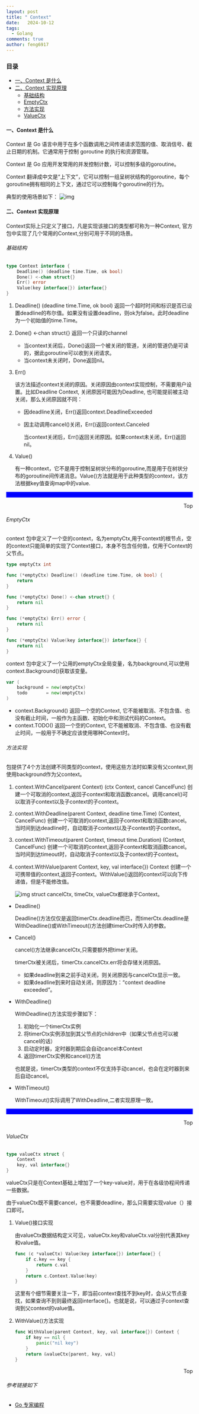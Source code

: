 ```yaml
---
layout: post
title: " Context"
date:   2024-10-12
tags: 
  - Golang
comments: true
author: feng6917
---
```


<!-- more -->

### 目录

- [一、Context 是什么](#一context-是什么)
- [二、Context 实现原理](#二context-实现原理)
  - [基础结构](#基础结构)
  - [EmptyCtx](#emptyctx)
  - [方法实现](#方法实现)
  - [ValueCtx](#valuectx)

#### 一、Context 是什么

Context 是 Go 语言中用于在多个函数调用之间传递请求范围的值、取消信号、截止日期的机制。它通常用于控制 goroutine 的执行和资源管理。

Context 是 Go 应用开发常用的并发控制计数，可以控制多级的goroutine。

Context 翻译成中文是“上下文”，它可以控制一组呈树状结构的goroutine，每个goroutine拥有相同的上下文，通过它可以控制每个goroutine的行为。

典型的使用场景如下：
![img](../images/2024-10-14/1.jpg)

#### 二、Context 实现原理

Context实际上只定义了接口，凡是实现该接口的类型都可称为一种Context, 官方包中实现了几个常用的Context,分别可用于不同的场景。

###### 基础结构

```go
type Context interface {
    Deadline() (deadline time.Time, ok bool)
    Done() <-chan struct{}
    Err() error
    Value(key interface{}) interface{}
}
```

1. Deadline() (deadline time.Time, ok bool) 返回一个超时时间和标识是否已设置deadline的布尔值。如果没有设置deadline，则ok为false。此时deadline为一个初始值的time.Time。

2. Done() <-chan struct{} 返回一个只读的channel

    - 当context关闭后，Done()返回一个被关闭的管道，关闭的管道仍是可读的，据此goroutine可以收到关闭请求。
    - 当context未关闭时，Done返回nil。

3. Err()

    该方法描述context关闭的原因。关闭原因由context实现控制，不需要用户设置。比如Deadline Context, 关闭原因可能因为Deadline, 也可能提前被主动关闭，那么关闭原因就不同：

    - 因deadline关闭，Err()返回context.DeadlineExceeded
    - 因主动调用cancel()关闭，Err()返回context.Canceled

      当context关闭后，Err()返回关闭原因。如果context未关闭，Err()返回nil。

4. Value()

    有一种context，它不是用于控制呈树状分布的goroutine,而是用于在树状分布的goroutine间传递消息。Value()方法就是用于此种类型的context，该方法根据key值查询map中的value.

<hr style="background-color: blue;border: none;height: 15px;width: 100%" />

<div style="text-align: right;">
    <a href="#目录" style="text-decoration: none;">Top</a>
</div>

###### EmptyCtx

context 包中定义了一个空的context，名为emptyCtx,用于context的根节点，空的context只能简单的实现了Context接口，本身不包含任何值，仅用于Context的父节点。

```go
type emptyCtx int

func (*emptyCtx) Deadline() (deadline time.Time, ok bool) {
    return
}

func (*emptyCtx) Done() <-chan struct{} {
    return nil
}

func (*emptyCtx) Err() error {
    return nil
}

func (*emptyCtx) Value(key interface{}) interface{} {
    return nil
}
```

context 包中定义了一个公用的emptyCtx全局变量，名为background,可以使用context.Background()获取该变量。

```go
var (
    background = new(emptyCtx)
    todo       = new(emptyCtx)
)
```

- context.Background() 返回一个空的Context, 它不能被取消、不包含值、也没有截止时间，一般作为主函数、初始化中和测试代码的Context。
- context.TODO() 返回一个空的Context, 它不能被取消、不包含值、也没有截止时间，一般用于不确定应该使用哪种Context时。

###### 方法实现

包提供了4个方法创建不同类型的context，使用这些方法时如果没有父context,则使用background作为父context。

1. context.WithCancel(parent Context) (ctx Context, cancel CancelFunc) 创建一个可取消的context,返回子context和取消函数cancel。调用cancel()可以取消子context以及子context的子context。

2. context.WithDeadline(parent Context, deadline time.Time) (Context, CancelFunc) 创建一个可取消的context,返回子context和取消函数cancel。当时间到达deadline时，自动取消子context以及子context的子context。

3. context.WithTimeout(parent Context, timeout time.Duration) (Context, CancelFunc) 创建一个可取消的context,返回子context和取消函数cancel。当时间到达timeout时，自动取消子context以及子context的子context。

4. context.WithValue(parent Context, key, val interface{}) Context 创建一个可携带值的context,返回子context。WithValue()返回的context可以向下传递值，但是不能修改值。

    ![img](../images/2024-10-14/2.jpg)
struct cancelCtx, timeCtx, valueCtx都继承于Context。

- Deadline()

    Deadline()方法仅仅是返回timerCtx.deadline而已，而timerCtx.deadline是WithDeadline()或WithTimeout()方法创建timerCtx时传入的参数。

- Cancel()

    cancel()方法继承cancelCtx,只需要额外把timer关闭。

    timerCtx被关闭后，timerCtx.cancelCtx.err将会存储关闭原因。
  
  - 如果deadline到来之前手动关闭，则关闭原因与cancelCtx显示一致。
  - 如果deadline到来时自动关闭，则原因为：“context deadline exceeded”。

- WithDeadline()
  
  WithDeadline()方法实现步骤如下：
    1. 初始化一个timerCtx实例
    2. 将timerCtx实例添加到其父节点的children中（如果父节点也可以被cancel的话）
    3. 启动定时器，定时器到期后会自动cancel本Context
    4. 返回timerCtx实例和cancel()方法

  也就是说，timerCtx类型的context不仅支持手动cancel，也会在定时器到来后自动cancel。
  
- WithTimeout()

    WithTimeout()实际调用了WithDeadline,二者实现原理一致。

<hr style="background-color: blue;border: none;height: 15px;width: 100%" />

<div style="text-align: right;">
    <a href="#目录" style="text-decoration: none;">Top</a>
</div>

###### ValueCtx

```go
type valueCtx struct {
    Context
    key, val interface{}
}
```

valueCtx只是在Context基础上增加了一个key-value对，用于在各级协程间传递一些数据。

由于valueCtx既不需要cancel，也不需要deadline，那么只需要实现value（）接口即可。

1. Value()接口实现

    由valueCtx数据结构定义可见，valueCtx.key和valueCtx.val分别代表其key和value值。

    ```go
    func (c *valueCtx) Value(key interface{}) interface{} {
        if c.key == key {
            return c.val
        }
        return c.Context.Value(key)
    }
    ```

    这里有个细节需要关注一下，即当前context查找不到key时，会从父节点查找，如果查询不到则最终返回interface{}。也就是说，可以通过子context查询到父context的value值。

2. WithValue()方法实现

    ```go
    func WithValue(parent Context, key, val interface{}) Context {
        if key == nil {
            panic("nil key")
        }
        return &valueCtx{parent, key, val}
    }
    ```

<div style="text-align: right;">
    <a href="#目录" style="text-decoration: none;">Top</a>
</div>

###### 参考链接如下

- [Go 专家编程](https://www.topgoer.cn/docs/gozhuanjia/gochan4)
